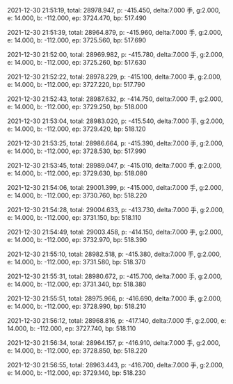 2021-12-30 21:51:19, total: 28978.947, p: -415.450, delta:7.000 手, g:2.000, e: 14.000, b: -112.000, ep: 3724.470, bp: 517.490

2021-12-30 21:51:39, total: 28964.879, p: -415.960, delta:7.000 手, g:2.000, e: 14.000, b: -112.000, ep: 3725.560, bp: 517.690

2021-12-30 21:52:00, total: 28969.982, p: -415.780, delta:7.000 手, g:2.000, e: 14.000, b: -112.000, ep: 3725.260, bp: 517.630

2021-12-30 21:52:22, total: 28978.229, p: -415.100, delta:7.000 手, g:2.000, e: 14.000, b: -112.000, ep: 3727.220, bp: 517.790

2021-12-30 21:52:43, total: 28987.632, p: -414.750, delta:7.000 手, g:2.000, e: 14.000, b: -112.000, ep: 3729.250, bp: 518.000

2021-12-30 21:53:04, total: 28983.020, p: -415.540, delta:7.000 手, g:2.000, e: 14.000, b: -112.000, ep: 3729.420, bp: 518.120

2021-12-30 21:53:25, total: 28986.664, p: -415.390, delta:7.000 手, g:2.000, e: 14.000, b: -112.000, ep: 3728.530, bp: 517.990

2021-12-30 21:53:45, total: 28989.047, p: -415.010, delta:7.000 手, g:2.000, e: 14.000, b: -112.000, ep: 3729.630, bp: 518.080

2021-12-30 21:54:06, total: 29001.399, p: -415.000, delta:7.000 手, g:2.000, e: 14.000, b: -112.000, ep: 3730.760, bp: 518.220

2021-12-30 21:54:28, total: 29004.633, p: -413.730, delta:7.000 手, g:2.000, e: 14.000, b: -112.000, ep: 3731.150, bp: 518.110

2021-12-30 21:54:49, total: 29003.458, p: -414.150, delta:7.000 手, g:2.000, e: 14.000, b: -112.000, ep: 3732.970, bp: 518.390

2021-12-30 21:55:10, total: 28982.518, p: -415.380, delta:7.000 手, g:2.000, e: 14.000, b: -112.000, ep: 3731.580, bp: 518.370

2021-12-30 21:55:31, total: 28980.672, p: -415.700, delta:7.000 手, g:2.000, e: 14.000, b: -112.000, ep: 3731.340, bp: 518.380

2021-12-30 21:55:51, total: 28975.966, p: -416.690, delta:7.000 手, g:2.000, e: 14.000, b: -112.000, ep: 3728.990, bp: 518.210

2021-12-30 21:56:12, total: 28968.816, p: -417.140, delta:7.000 手, g:2.000, e: 14.000, b: -112.000, ep: 3727.740, bp: 518.110

2021-12-30 21:56:34, total: 28964.157, p: -416.910, delta:7.000 手, g:2.000, e: 14.000, b: -112.000, ep: 3728.850, bp: 518.220

2021-12-30 21:56:55, total: 28963.443, p: -416.700, delta:7.000 手, g:2.000, e: 14.000, b: -112.000, ep: 3729.140, bp: 518.230